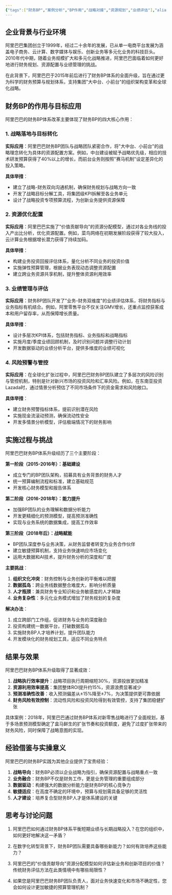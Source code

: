 ```yaml
---
{"tags":["财务BP","案例分析","BP作用","战略对接","资源规划","业绩评估"],"aliases":["阿里巴巴预算管理案例"],"created":"2024-05-13","update":"2024-05-13","dg-publish":true,"permalink":"/知识共享/001_财务/01_财务BP/03_案例/案例1-财务BP作用与目标/","dgPassFrontmatter":true}
---
```


## 企业背景与行业环境

阿里巴巴集团创立于1999年，经过二十余年的发展，已从单一电商平台发展为涵盖电子商务、云计算、数字媒体与娱乐、创新业务等多元化业务的科技巨头。2010年代中期，随着业务规模扩大和多元化战略推进，阿里巴巴面临着如何更好地进行财务规划、资源配置与业绩管理的挑战。

在此背景下，阿里巴巴于2015年前后进行了财务BP体系的全面升级，旨在通过更为科学的财务预算与规划体系，支持集团"大中台、小前台"的组织架构变革和全球化战略。

## 财务BP的作用与目标应用

阿里巴巴的财务BP体系改革主要体现了财务BP的四大核心作用：

### 1. 战略落地与目标转化

**实际应用**：阿里巴巴财务BP团队与战略团队紧密合作，将"大中台、小前台"的战略理念转化为具体的资源配置方案。例如，中台建设被赋予战略优先级，相应的技术研发预算获得了40%以上的增长，而前台业务则按照"赛马机制"设定差异化的投入策略。

**具体举措**：
- 建立了战略-财务双向沟通机制，确保财务规划与战略方向一致
- 开发了战略目标分解工具，将集团级KPI拆解至各业务单元
- 设计了战略投资专项预算流程，为创新业务提供资源保障

### 2. 资源优化配置

**实际应用**：阿里巴巴实施了"价值贡献导向"的资源分配模型，通过对各业务线的投入产出比分析，优化资源配置。例如，菜鸟网络在初期发展阶段获得了较大投入，云计算业务根据增长潜力获得了持续加码。

**具体举措**：
- 构建业务投资回报评估体系，量化分析不同业务的投资价值
- 实施弹性预算管理，根据业务表现动态调整资源配置
- 建立跨业务资源共享机制，提升整体资源利用效率

### 3. 业绩管理与评估

**实际应用**：财务BP团队开发了"业务-财务双维度"的业绩评估体系，将财务指标与业务指标有机结合。例如，阿里零售平台不仅关注GMV增长，还重点监控获客成本和用户留存率，从而保障增长质量。

**具体举措**：
- 设计多层次KPI体系，包括财务指标、业务指标和战略指标
- 实施月度/季度业绩回顾机制，及时识别问题并调整行动计划
- 开发数据驱动的业绩分析平台，提供多维度的业绩可视化

### 4. 风险预警与管控

**实际应用**：在全球化扩张过程中，阿里巴巴财务BP团队建立了多层次的风险识别与管控机制，特别是针对新兴市场的投资风险和汇率风险。例如，在东南亚投资Lazada时，通过情景分析预估了不同市场条件下的资金需求和风险敞口。

**具体举措**：
- 建立财务预警指标体系，提前识别潜在风险
- 实施现金流滚动预测，确保流动性安全
- 开发多情景分析模型，评估极端情况下的财务影响

## 实施过程与挑战

阿里巴巴财务BP体系升级经历了三个主要阶段：

**第一阶段（2015-2016年）：基础建设**
- 成立专门的BP团队架构，招募具有业务背景的财务人才
- 统一预算编制流程和标准，建立基础规范
- 开发核心财务模型和报告体系

**第二阶段（2016-2018年）：能力提升**
- 加强BP团队的业务理解和数据分析能力
- 开发更精细化的预测模型，提高预测准确性
- 实现与业务系统的数据集成，提高工作效率

**第三阶段（2018年后）：战略赋能**
- BP团队深度参与业务决策，从财务监督者转变为业务合作伙伴
- 建立敏捷预算机制，支持业务快速响应市场变化
- 运用大数据和AI技术，提升财务分析的深度和广度

**主要挑战**：
1. **组织文化冲突**：财务控制与业务创新的平衡难以把握
2. **数据孤岛**：跨业务线数据整合难度大，影响分析质量
3. **人才瓶颈**：兼具财务专业知识和业务敏感度的人才稀缺
4. **业务复杂性**：多元化业务模式增加了财务规划的复杂度

**解决办法**：
1. 成立跨部门工作组，促进财务与业务的深度融合
2. 投资构建统一数据平台，打破数据孤岛
3. 实施财务BP人才培养计划，提升团队能力
4. 开发模块化的财务规划工具，适应不同业务特点

## 结果与效果

阿里巴巴财务BP体系升级取得了显著成效：

1. **战略执行效率提升**：战略项目执行周期缩短30%，资源投放更加精准
2. **资源利用效率提高**：集团整体ROI提升约15%，资源浪费显著减少
3. **预测准确性改善**：收入预测偏差从±15%降至±7%，为决策提供更可靠依据
4. **财务风险有效控制**：流动性风险和投资风险得到有效管控，支持了集团稳健扩张

具体案例：2018年，阿里巴巴通过财务BP体系对新零售战略进行了全面规划，基于多场景预测模型确定了盒马鲜生的扩张节奏和投资额度，避免了过度扩张带来的财务风险，同时保障了战略意图的实现。

## 经验借鉴与实操意义

阿里巴巴的财务BP实践为其他企业提供了宝贵经验：

1. **战略导向**：财务BP必须以企业战略为指引，确保资源配置与战略重点一致
2. **业务融合**：财务BP不仅是财务工作，更是业务管理的重要组成部分
3. **数据驱动**：构建强大的数据分析能力是财务BP的核心竞争力
4. **敏捷适应**：在高度不确定的环境中，预算与规划需具备足够的灵活性
5. **人才建设**：培养复合型财务BP人才是体系建设的关键

## 思考与讨论问题

1. 阿里巴巴如何通过财务BP体系平衡短期业绩与长期战略投入？在您的组织中，如何更好地解决这一矛盾？

2. 在数字化转型背景下，财务BP团队需要具备哪些新能力？如何有效培养这些能力？

3. 阿里巴巴的"价值贡献导向"资源分配模型如何评估新业务和创新项目的价值？传统财务评估方法在此类情境中有哪些局限性？

4. 如果您是阿里巴巴财务BP团队负责人，面对业务快速变化和市场不确定性，您会如何设计更加敏捷的预算管理机制？ 